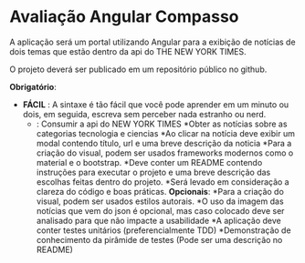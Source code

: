 # Avaliação Angular Compasso

A aplicação será um portal utilizando Angular para a exibição de notícias de dois temas que estão dentro da api do THE NEW YORK TIMES.

O projeto deverá ser publicado em um repositório público no github.

**Obrigatório**:
* **FÁCIL** : A sintaxe é tão fácil que você pode aprender em um minuto ou dois, em seguida, escreva sem perceber nada estranho ou nerd.
	* : Consumir a api do NEW YORK TIMES
	*Obter as notícias sobre as categorias tecnologia e ciencias
	*Ao clicar na notícia deve exibir um modal contendo título, url e uma breve descrição da noticia
	*Para a criação do visual, podem ser usados frameworks modernos como o material e o bootstrap.
	*Deve conter um README contendo instruções para executar o projeto e uma breve descrição das escolhas feitas dentro do projeto.
	*Será levado em consideração a clareza do código e boas práticas.
**Opcionais**:
	*Para a criação do visual, podem ser usados estilos autorais.
	*O uso da imagem das notícias que vem do json é opcional, mas caso colocado deve ser analisado para que não impacte a usabilidade
	*A aplicação deve conter testes unitários (preferencialmente TDD)
	*Demonstração de conhecimento da pirâmide de testes (Pode ser uma descrição no README)
